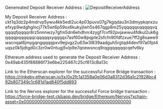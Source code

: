 Genereated Deposit Receiver Address :
![DepositReceiverAddress](https://user-images.githubusercontent.com/29740766/131248379-5ea7eb3b-056d-4ee8-8269-a4cf6ed6e4cc.png)



My Deposit Receiver Address : 
ckt1q3dz2p4mdrvp5ywu4kk5edl2uc4p03puvx07g7kgqdau3n3dmypkqnxzuefxyp9wdghglncj77k5wt6p59sx6kukyjlwh5s467qgp8m25yqqqqqsqqqqqvqqqqqfjqqqqr8rz5nnnwzy7gfm5dn6ehdhnr4zygf7cvf92pvjawwu4fdkul2uk6gqqqqpqqqqqqcqqqqqxyqqqqx7asf60w8pqpte2sfcfn90fdfzxue7ff2g8sawe9wacnqat6jmygqngqqqqpxv9ejjvgz2u63w3l839aadguh5rgtqd4devf97a0fpt4uqsz0k5jdtgd0c3zr0w0ntugj5vlp9e7qnewsncq9rqgqqqqqqcqefv6ky



Ethereum address used to generate the Deposit Receiver Address :
0x49ab435f88886f73e6be225467c25cf813cBa13c


Link to the Etherscan explorer for the successful Force Bridge transaction :
https://rinkeby.etherscan.io/tx/0x2fc1a1358a0e06d3a8312d36a1c21928bc492b807349c1c681d1ad840f5dd893



Link to the Nervos explorer for the successful Force bridge transaction :
https://force-bridge-test.ckbapp.dev/bridge/Ethereum/Nervos?xchain-asset=0x0000000000000000000000000000000000000000

